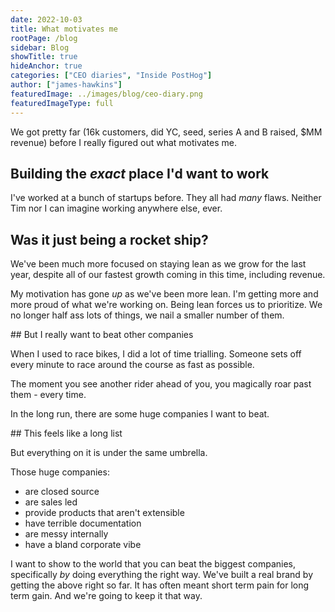 ```yaml
---
date: 2022-10-03
title: What motivates me
rootPage: /blog
sidebar: Blog
showTitle: true
hideAnchor: true
categories: ["CEO diaries", "Inside PostHog"]
author: ["james-hawkins"]
featuredImage: ../images/blog/ceo-diary.png
featuredImageType: full
---
```


We got pretty far (16k customers, did YC, seed, series A and B raised, $MM revenue) before I really figured out what motivates me.

## Building the _exact_ place I'd want to work

I've worked at a bunch of startups before. They all had _many_ flaws. Neither Tim nor I can imagine working anywhere else, ever.

## Was it just being a rocket ship?

We've been much more focused on staying lean as we grow for the last year, despite all of our fastest growth coming in this time, including revenue.

My motivation has gone _up_ as we've been more lean. I'm getting more and more proud of what we're working on. Being lean forces us to prioritize. We no longer half ass lots of things, we nail a smaller number of them.

## But I really want to beat other companies

When I used to race bikes, I did a lot of time trialling. Someone sets off every minute to race around the course as fast as possible.

The moment you see another rider ahead of you, you magically roar past them - every time.

In the long run, there are some huge companies I want to beat.

## This feels like a long list

But everything on it is under the same umbrella.

Those huge companies:

* are closed source
* are sales led
* provide products that aren't extensible
* have terrible documentation
* are messy internally
* have a bland corporate vibe

I want to show to the world that you can beat the biggest companies, specifically _by_ doing everything the right way. We've built a real brand by getting the above right so far. It has often meant short term pain for long term gain. And we're going to keep it that way.